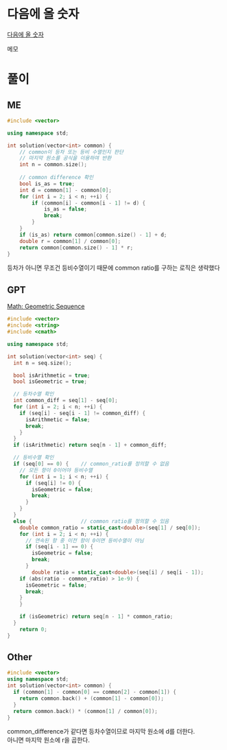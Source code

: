 # 다음에 올 숫자
[ 다음에 올 숫자 ](https://school.programmers.co.kr/learn/courses/30/lessons/120924)   

메모   

# 풀이
## ME 
```CPP
#include <vector>

using namespace std;

int solution(vector<int> common) {
    // common이 등차 또는 등비 수열인지 판단
    // 마지막 원소를 공식을 이용하여 반환
    int n = common.size();
    
    // common difference 확인
    bool is_as = true;
    int d = common[1] - common[0];
    for (int i = 2; i < n; ++i) {
        if (common[i] - common[i - 1] != d) {
            is_as = false;
            break;
        }
    }
    if (is_as) return common[common.size() - 1] + d;
    double r = common[1] / common[0];
    return common[common.size() - 1] * r;
}
```
등차가 아니면 무조건 등비수열이기 때문에 common ratio를 구하는 로직은 생략했다   

## GPT
[Math: Geometric Sequence](/2_Math/sequence/geometric_sequence.md/#1-등차-또는-등비수열-구분)   
```cpp
#include <vector>
#include <string>
#include <cmath>

using namespace std;

int solution(vector<int> seq) {
  int n = seq.size();

  bool isArithmetic = true;
  bool isGeometric = true;

  // 등차수열 확인
  int common_diff = seq[1] - seq[0];
  for (int i = 2; i < n; ++i) {
    if (seq[i] - seq[i - 1] != common_diff) {
      isArithmetic = false;
      break;
    }
  }
  if (isArithmetic) return seq[n - 1] + common_diff;

  // 등비수열 확인
  if (seq[0] == 0) {    // common_ratio를 정의할 수 없음
    // 모든 항이 0이어야 등비수열
    for (int i = 1; i < n; ++i) {
      if (seq[i] != 0) {
        isGeometric = false;
        break;
      }
    }
  }
  else {                // common ratio를 정의할 수 있음
    double common_ratio = static_cast<double>(seq[1] / seq[0]);
    for (int i = 2; i < n; ++i) {
      // 연속된 항 중 이전 항이 0이면 등비수열이 아님
      if (seq[i - 1] == 0) {
        isGeometric = false;
        break;
      }
        double ratio = static_cast<double>(seq[i] / seq[i - 1]);
    if (abs(ratio - common_ratio) > 1e-9) {
      isGeometric = false;
      break;
    }
    }

    if (isGeometric) return seq[n - 1] * common_ratio;
  }
    return 0;
}
```

## Other
```cpp
#include <vector>
using namespace std;
int solution(vector<int> common) {
  if (common[1] - common[0] == common[2] - common[1]) {
    return common.back() + (common[1] - common[0]);
  }
  return common.back() * (common[1] / common[0]);
}
```
common_difference가 같다면 등차수열이므로 마지막 원소에 d를 더한다.   
아니면 마지막 원소에 r을 곱한다.   
